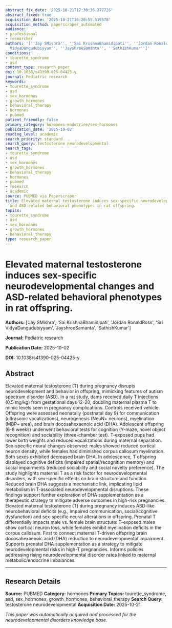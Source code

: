 ```yaml
---
abstract_fix_date: '2025-10-21T17:30:36.277726'
abstract_fixed: true
acquisition_date: '2025-10-21T16:20:55.519578'
acquisition_method: paperscraper_automated
audience:
- professional
- researcher
authors: '[''Jay SMishra'', ''Sai KrishnaBhamidipati'', ''Jordan RonaldRoss'', ''Sri
  VidyaDangudubiyyam'', ''JayshreeSamanta'', ''SathishKumar'']'
conditions:
- tourette_syndrome
- asd
content_type: research_paper
doi: 10.1038/s41390-025-04425-y
journal: Pediatric research
keywords:
- tourette_syndrome
- asd
- sex_hormones
- growth_hormones
- behavioral_therapy
- hormones
- pubmed
patient_friendly: false
primary_category: hormones-endocrine/sex-hormones
publication_date: '2025-10-02'
reading_level: academic
search_priority: standard
search_query: testosterone neurodevelopmental
search_tags:
- tourette_syndrome
- asd
- sex_hormones
- growth_hormones
- behavioral_therapy
- hormones
- pubmed
- research
- academic
source: PUBMED via Paperscraper
title: Elevated maternal testosterone induces sex-specific neurodevelopmental changes
  and ASD-related behavioral phenotypes in rat offspring.
topics:
- tourette_syndrome
- asd
- sex_hormones
- growth_hormones
- behavioral_therapy
type: research_paper
---
```


# Elevated maternal testosterone induces sex-specific neurodevelopmental changes and ASD-related behavioral phenotypes in rat offspring.

**Authors:** ['Jay SMishra', 'Sai KrishnaBhamidipati', 'Jordan RonaldRoss', 'Sri VidyaDangudubiyyam', 'JayshreeSamanta', 'SathishKumar']

**Journal:** Pediatric research

**Publication Date:** 2025-10-02

**DOI:** 10.1038/s41390-025-04425-y

## Abstract

Elevated maternal testosterone (T) during pregnancy disrupts neurodevelopment and behavior in offspring, mimicking features of autism spectrum disorder (ASD). In a rat study, dams received daily T injections (0.5 mg/kg) from gestational days 12-20, doubling maternal plasma T to mimic levels seen in pregnancy complications. Controls received vehicle. Offspring were assessed neonatally (postnatal day 9) for communication (ultrasonic vocalizations), neurogenesis (NeuN+ neurons), myelination (MBP+ area), and brain docosahexaenoic acid (DHA). Adolescent offspring (6-8 weeks) underwent behavioral tests for cognition (Y-maze, novel object recognition) and sociability (three-chamber test). T-exposed pups had lower birth weights and reduced vocalizations during maternal separation. Sex-specific neural changes observed: males showed reduced cortical neuron density, while females had diminished corpus callosum myelination. Both sexes exhibited decreased brain DHA. In adolescence, T offspring displayed cognitive deficits (impaired spatial/recognition memory) and social impairments (reduced sociability and social novelty preference). The study highlights maternal T as a risk factor for neurodevelopmental disorders, with sex-specific effects on brain structure and function. Reduced brain DHA suggests a mechanistic link, implicating lipid metabolism in T-associated neurodevelopmental disruptions. These findings support further exploration of DHA supplementation as a therapeutic strategy to mitigate adverse outcomes in high-risk pregnancies. Elevated maternal testosterone (T) during pregnancy induces ASD-like neurobehavioral deficits (e.g., impaired communication, social/cognitive dysfunction) and sex-specific neural alterations in offspring. Prenatal T differentially impacts male vs. female brain structure: T-exposed males show cortical neuron loss, while females exhibit myelination deficits in the corpus callosum. First to connect maternal T-driven offspring brain docosahexaenoic acid (DHA) reduction to neurodevelopmental impairment. Supports prenatal DHA supplementation as a strategy to mitigate neurodevelopmental risks in high-T pregnancies. Informs policies addressing rising neurodevelopmental disorder rates linked to maternal metabolic/endocrine imbalances.

---

## Research Details

**Source:** PUBMED
**Category:** hormones
**Primary Topics:** tourette_syndrome, asd, sex_hormones, growth_hormones, behavioral_therapy
**Search Query:** testosterone neurodevelopmental
**Acquisition Date:** 2025-10-21

*This paper was automatically acquired and processed for the neurodevelopmental disorders knowledge base.*
